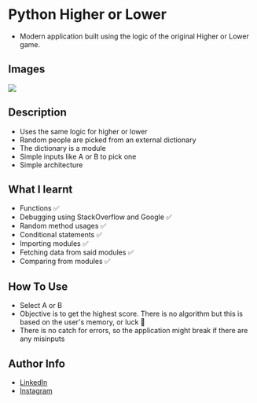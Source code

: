 # Python Higher or Lower

- Modern application built using the logic of the original Higher or Lower game. 
## Images

<img src = "https://cdn.discordapp.com/attachments/229247596571525120/973543804244217876/unknown.png" />

## Description

- Uses the same logic for higher or lower
- Random people are picked from an external dictionary
- The dictionary is a module
- Simple inputs like A or B to pick one
- Simple architecture

## What I learnt

- Functions ✅
- Debugging using StackOverflow and Google ✅
- Random method usages ✅
- Conditional statements ✅
- Importing modules ✅
- Fetching data from said modules ✅
- Comparing from modules ✅
## How To Use

- Select A or B
- Objective is to get the highest score. There is no algorithm but this is based on the user's memory, or luck 👀
- There is no catch for errors, so the application might break if there are any misinputs
## Author Info

- [LinkedIn](https://www.linkedin.com/in/dhruv50ae/)
- [Instagram](https://www.instagram.com/frostascode/)
